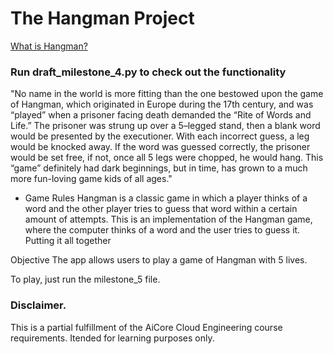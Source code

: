 # The Hangman Project

[What is Hangman?]([https://link-url-here.org](https://chschipper.com/2019/12/from-history-to-history-class-the-origin-of-classroom-games/#:~:text=No%20name%20in%20the%20world,Rite%20of%20Words%20and%20Life.%E2%80%9D))


### Run draft_milestone_4.py to check out the functionality

"No name in the world is more fitting than the one bestowed upon the game of Hangman, which originated in Europe during the 17th century, and was “played” when a prisoner facing death demanded the “Rite of Words and Life.”
The prisoner was strung up over a 5–legged stand, then a blank word would be presented by the executioner. With each incorrect guess, a leg would be knocked away. If the word was guessed correctly, the prisoner would be set free, if not, once all 5 legs were chopped, he would hang. This “game” definitely had dark beginnings, but in time, has grown to a much more fun-loving game kids of all ages." 

- Game Rules
Hangman is a classic game in which a player thinks of a word and the other player tries to guess that word within a certain amount of attempts.
This is an implementation of the Hangman game, where the computer thinks of a word and the user tries to guess it. 
Putting it all together

Objective
The app allows users to play a game of Hangman with 5 lives.

To play, just run the milestone_5 file.

### Disclaimer. 
This is a partial fulfillment of the AiCore Cloud Engineering course requirements. Itended for learning purposes only.
